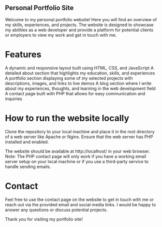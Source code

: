 ## Personal Portfolio Site

Welcome to my personal portfolio website! Here you will find an overview of my skills, experiences, and projects. The website is designed to showcase my abilities as a web developer and provide a platform for potential clients or employers to view my work and get in touch with me.

# Features

A dynamic and responsive layout built using HTML, CSS, and JavaScript
A detailed about section that highlights my education, skills, and experiences
A portfolio section displaying some of my selected projects with descriptions, images, and links to live demos
A blog section where I write about my experiences, thoughts, and learning in the web development field
A contact page built with PHP that allows for easy communication and inquiries
# How to run the website locally

Clone the repository to your local machine and place it in the root directory of a web server like Apache or Nginx. Ensure that the web server has PHP installed and enabled.

The website should be available at http://localhost/ in your web browser. Note: The PHP contact page will only work if you have a working email server setup on your local machine or if you use a third-party service to handle sending emails.

# Contact

Feel free to use the contact page on the website to get in touch with me or reach out via the provided email and social media links. I would be happy to answer any questions or discuss potential projects.

Thank you for visiting my portfolio site!



